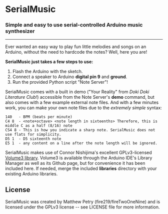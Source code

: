 # SerialMusic
### Simple and easy to use serial-controlled Arduino music synthesizer

----------

Ever wanted an easy way to play fun little melodies and songs on an Arduino, without the need to hardcode the notes? Well, here you are! 

**SerialMusic just takes a few steps to use:**
1. Flash the Arduino with the sketch.
2. Connect a speaker to Arduino **digital pin 9** and **ground**.
3. Run the provided Python script "Note Server"!

SerialMusic comes with a built in demo ("Your Reality" from *Doki Doki Literature Club!*) accessible from the Note Server's **demo** command, but also comes with a few example external note files. And with a few minutes work, you can make your own note files due to the *extremely simple* syntax:

```
140   - BPM (beats per minute)
C4 8  - <note+octave> <note length in sixteenths> Therefore, this is middle C as a half (8/16) note
CS4 8 - This is how you indicate a sharp note. SerialMusic does not use flats for simplicity.
D5 1  - D5 sixteenth note
E5 1  - any content on a line after the note length will be ignored.
```

SerialMusic makes use of Connor Nishijima's excellent GPLv3-licensed [Volume3 library](https://github.com/connornishijima/arduino-volume3). Volume3 is available through the Arduino IDE's Library Manager as well as its Github page, but for convenience it has been included here. If needed, merge the included **libraries** directory with your existing Arduino libraries.


## License
SerialMusic was created by Matthew Petry (fire219/fireTwoOneNine) and is licensed under the GPLv3 license -- see LICENSE file for more information.